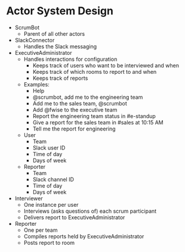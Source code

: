 # Actor System Design

* ScrumBot
    * Parent of all other actors
* SlackConnector
    * Handles the Slack messaging
* ExecutiveAdministrator
    * Handles interactions for configuration
        * Keeps track of users who want to be interviewed and when
        * Keeps track of which rooms to report to and when
        * Keeps track of reports
    * Examples:
        * Help
        * @scrumbot, add me to the engineering team
        * Add me to the sales team, @scrumbot
        * Add @fwise to the executive team
        * Report the engineering team status in #e-standup
        * Give a report for the sales team in #sales at 10:15 AM
        * Tell me the report for engineering
    * User
        * Team
        * Slack user ID
        * Time of day
        * Days of week
    * Reporter
        * Team
        * Slack channel ID
        * Time of day
        * Days of week
* Interviewer
    * One instance per user
    * Interviews (asks questions of) each scrum participant
    * Delivers report to ExecutiveAdministrator
* Reporter
    * One per team
    * Compiles reports held by ExecutiveAdministrator
    * Posts report to room